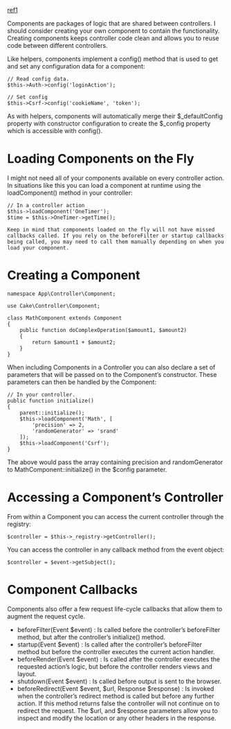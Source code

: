[ref1](https://book.cakephp.org/3.0/en/controllers/components.html)

Components are packages of logic that are shared between controllers. I should consider creating your own component to contain the functionality. Creating components keeps controller code clean and allows you to reuse code between different controllers.

Like helpers, components implement a config() method that is used to get and set any configuration data for a component:

```
// Read config data.
$this->Auth->config('loginAction');

// Set config
$this->Csrf->config('cookieName', 'token');
```

As with helpers, components will automatically merge their $_defaultConfig property with constructor configuration to create the $_config property which is accessible with config().

# Loading Components on the Fly

I might not need all of your components available on every controller action. In situations like this you can load a component at runtime using the loadComponent() method in your controller:

```
// In a controller action
$this->loadComponent('OneTimer');
$time = $this->OneTimer->getTime();
```

`Keep in mind that components loaded on the fly will not have missed callbacks called. If you rely on the beforeFilter or startup callbacks being called, you may need to call them manually depending on when you load your component.`

# Creating a Component 

```
namespace App\Controller\Component;

use Cake\Controller\Component;

class MathComponent extends Component
{
    public function doComplexOperation($amount1, $amount2)
    {
        return $amount1 + $amount2;
    }
}
```

When including Components in a Controller you can also declare a set of parameters that will be passed on to the Component’s constructor. These parameters can then be handled by the Component:

```
// In your controller.
public function initialize()
{
    parent::initialize();
    $this->loadComponent('Math', [
        'precision' => 2,
        'randomGenerator' => 'srand'
    ]);
    $this->loadComponent('Csrf');
}

```

The above would pass the array containing precision and randomGenerator to MathComponent::initialize() in the $config parameter.

# Accessing a Component’s Controller

From within a Component you can access the current controller through the registry:

```
$controller = $this->_registry->getController();
```

You can access the controller in any callback method from the event object:

```
$controller = $event->getSubject();
```

# Component Callbacks

Components also offer a few request life-cycle callbacks that allow them to augment the request cycle.

- beforeFilter(Event $event) : Is called before the controller’s beforeFilter method, but after the controller’s initialize() method.
- startup(Event $event) : Is called after the controller’s beforeFilter method but before the controller executes the current action handler.
- beforeRender(Event $event) : Is called after the controller executes the requested action’s logic, but before the controller renders views and layout.
- shutdown(Event $event) : Is called before output is sent to the browser.
- beforeRedirect(Event $event, $url, Response $response) : Is invoked when the controller’s redirect method is called but before any further action. If this method returns false the controller will not continue on to redirect the request. The $url, and $response parameters allow you to inspect and modify the location or any other headers in the response.